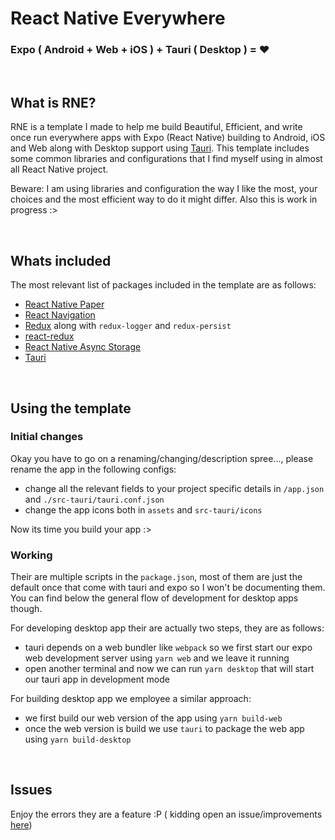 
# React Native Everywhere

### Expo ( Android + Web + iOS ) + Tauri ( Desktop ) = ♥

<br />

## What is RNE?

RNE is a template I made to help me build Beautiful, Efficient, and write once run everywhere apps with Expo (React Native) building to Android, iOS and Web along with Desktop support using [Tauri](https://github.com/tauri-apps/tauri). This template includes some common libraries and configurations that I find myself using in almost all React Native project.

Beware: I am using libraries and configuration the way I like the most, your choices and the most efficient way to do it might differ. Also this is work in progress :>

<br />

## Whats included
The most relevant list of packages included in the template are as follows:
- [React Native Paper](https://callstack.github.io/react-native-paper/)
- [React Navigation](https://reactnavigation.org/)
- [Redux](https://redux.js.org/) along with `redux-logger` and `redux-persist`
- [react-redux](https://react-redux.js.org/)
- [React Native Async Storage](https://react-native-async-storage.github.io/async-storage/docs/install/)
- [Tauri](https://github.com/tauri-apps/tauri)

<br />

## Using the template
### Initial changes
Okay you have to go on a renaming/changing/description spree..., please rename the app in the following configs:
- change all the relevant fields to your project specific details in `/app.json` and `./src-tauri/tauri.conf.json` 
- change the app icons both in `assets` and `src-tauri/icons` 

Now its time you build your app :>

### Working 
Their are multiple scripts in the `package.json`, most of them are just the default once that come with tauri and expo so I won't be documenting them. You can find below the general flow of development for desktop apps though.

For developing desktop app their are actually two steps, they are as follows:
- tauri depends on a web bundler like `webpack` so we first start our expo web development server using `yarn web` and we leave it running
- open another terminal and now we can run `yarn desktop` that will start our tauri app in development mode

For building desktop app we employee a similar approach:
- we first build our web version of the app using `yarn build-web`
- once the web version is build we use `tauri` to package the web app using `yarn build-desktop`

<br />

## Issues
Enjoy the errors they are a feature :P ( kidding open an issue/improvements [here](https://github.com/sarthakpranesh/react-native-everywhere/issues))
